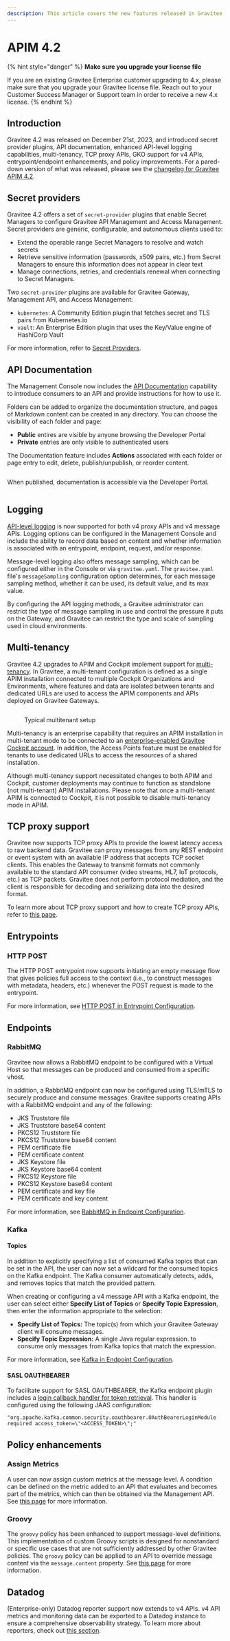 ```yaml
---
description: This article covers the new features released in Gravitee API Management 4.2
---
```


# APIM 4.2

{% hint style="danger" %}
**Make sure you upgrade your license file**

If you are an existing Gravitee Enterprise customer upgrading to 4.x, please make sure that you upgrade your Gravitee license file. Reach out to your Customer Success Manager or Support team in order to receive a new 4.x license.
{% endhint %}

## Introduction

Gravitee 4.2 was released on December 21st, 2023, and introduced secret provider plugins, API documentation, enhanced API-level logging capabilities, multi-tenancy, TCP proxy APIs, GKO support for v4 APIs, entrypoint/endpoint enhancements, and policy improvements. For a pared-down version of what was released, please see the [changelog for Gravitee APIM 4.2](../changelogs/apim-4.2.x-changelog.md).

## Secret providers

Gravitee 4.2 offers a set of `secret-provider` plugins that enable Secret Managers to configure Gravitee API Management and Access Management. Secret providers are generic, configurable, and autonomous clients used to:

* Extend the operable range Secret Managers to resolve and watch secrets
* Retrieve sensitive information (passwords, x509 pairs, etc.) from Secret Managers to ensure this information does not appear in clear text
* Manage connections, retries, and credentials renewal when connecting to Secret Managers.&#x20;

Two `secret-provider` plugins are available for Gravitee Gateway, Management API, and Access Management:

* `kubernetes`: A Community Edition plugin that fetches secret and TLS pairs from Kubernetes.io
* `vault`: An Enterprise Edition plugin that uses the Key/Value engine of HashiCorp Vault

For more information, refer to [Secret Providers](../../getting-started/configuration/secret-providers.md).

## API Documentation

The Management Console now includes the [API Documentation](../../guides/api-configuration/v4-api-configuration/documentation.md) capability to introduce consumers to an API and provide instructions for how to use it.&#x20;

Folders can be added to organize the documentation structure, and pages of Markdown content can be created in any directory. You can choose the visibility of each folder and page:

* **Public** entires are visible by anyone browsing the Developer Portal
* **Private** entries are only visible to authenticated users

The Documentation feature includes **Actions** associated with each folder or page entry to edit, delete, publish/unpublish, or reorder content.

<figure><img src="../../.gitbook/assets/docs_editing.png" alt=""><figcaption></figcaption></figure>

When published, documentation is accessible via the Developer Portal.

<figure><img src="../../.gitbook/assets/docs_dev portal docs (1).png" alt=""><figcaption></figcaption></figure>

## Logging

[API-level logging](broken-reference) is now supported for both v4 proxy APIs and v4 message APIs. Logging options can be configured in the Management Console and include the ability to record data based on content and whether information is associated with an entrypoint, endpoint, request, and/or response.&#x20;

Message-level logging also offers message sampling, which can be configured either in the Console or via `gravitee.yaml`. The `gravitee.yaml` file's `messageSampling` configuration option determines, for each message sampling method, whether it can be used, its default value, and its max value.&#x20;

By configuring the API logging methods, a Gravitee administrator can restrict the type of message sampling in use and control the pressure it puts on the Gateway, and Gravitee can restrict the type and scale of sampling used in cloud environments.

## Multi-tenancy

Gravitee 4.2 upgrades to APIM and Cockpit implement support for [multi-tenancy](../../getting-started/install-guides/multi-tenancy.md). In Gravitee, a multi-tenant configuration is defined as a single APIM installation connected to multiple Cockpit Organizations and Environments, where features and data are isolated between tenants and dedicated URLs are used to access the APIM components and APIs deployed on Gravitee Gateways.&#x20;

<figure><img src="https://slabstatic.com/prod/uploads/6lql0jy7/posts/images/mNhfcqTUgEOXngJNcAcdIf1o.png" alt=""><figcaption><p>Typical multitenant setup</p></figcaption></figure>

Multi-tenancy is an enterprise capability that requires an APIM installation in multi-tenant mode to be connected to an [enterprise-enabled Gravitee Cockpit account](https://documentation.gravitee.io/platform-overview/gravitee-essentials/gravitee-offerings-ce-vs-ee#enterprise-version-of-gravitee-cockpit). In addition, the Access Points feature must be enabled for tenants to use dedicated URLs to access the resources of a shared installation.

Although multi-tenancy support necessitated changes to both APIM and Cockpit, customer deployments may continue to function as standalone (not multi-tenant) APIM installations. Please note that once a multi-tenant APIM is connected to Cockpit, it is not possible to disable multi-tenancy mode in APIM.

## TCP proxy support

Gravitee now supports TCP proxy APIs to provide the lowest latency access to raw backend data. Gravitee can proxy messages from any REST endpoint or event system with an available IP address that accepts TCP socket clients. This enables the Gateway to transmit formats not commonly available to the standard API consumer (video streams, HL7, IoT protocols, etc.) as TCP packets. Gravitee does not perform protocol mediation, and the client is responsible for decoding and serializing data into the desired format.

To learn more about TCP proxy support and how to create TCP proxy APIs, refer to [this page](../../guides/create-apis/tcp-proxy-apis.md).

## Entrypoints

### HTTP POST

The HTTP POST entrypoint now supports initiating an empty message flow that gives policies full access to the context (i.e., to construct messages with metadata, headers, etc.) whenever the POST request is made to the entrypoint.&#x20;

For more information, see [HTTP POST in Entrypoint Configuration](../../guides/api-configuration/v4-api-configuration/entrypoint-configuration/#http-post).

## Endpoints

### RabbitMQ

Gravitee now allows a RabbitMQ endpoint to be configured with a Virtual Host so that messages can be produced and consumed from a specific vhost.

In addition, a RabbitMQ endpoint can now be configured using TLS/mTLS to securely produce and consume messages. Gravitee supports creating APIs with a RabbitMQ endpoint and any of the following:

* JKS Truststore file
* JKS Truststore base64 content
* PKCS12 Truststore file
* PKCS12 Truststore base64 content
* PEM certificate file
* PEM certificate content
* JKS Keystore file
* JKS Keystore base64 content
* PKCS12 Keystore file
* PKCS12 Keystore base64 content
* PEM certificate and key file
* PEM certificate and key content

For more information, see [RabbitMQ in Endpoint Configuration](../../guides/api-configuration/v4-api-configuration/endpoint-configuration/#rabbitmq).

### Kafka

#### Topics

In addition to explicitly specifying a list of consumed Kafka topics that can be set in the API, the user can now set a wildcard for the consumed topics on the Kafka endpoint. The Kafka consumer automatically detects, adds, and removes topics that match the provided pattern.&#x20;

When creating or configuring a v4 message API with a Kafka endpoint, the user can select either **Specify List of Topics** or **Specify Topic Expression**, then enter the information appropriate to the selection:

* **Specify List of Topics:** The topic(s) from which your Gravitee Gateway client will consume messages.
* **Specify Topic Expression:** A single Java regular expression.  to consume only messages from Kafka topics that match the expression.

For more information, see [Kafka in Endpoint Configuration](../../guides/api-configuration/v4-api-configuration/endpoint-configuration/#kafka).

#### SASL OAUTHBEARER

To facilitate support for SASL OAUTHBEARER, the Kafka endpoint plugin includes a [login callback handler for token retrieval](https://docs.confluent.io/platform/current/kafka/authentication\_sasl/authentication\_sasl\_oauth.html#login-callback-handler-for-token-retrieval). This handler is configured using the following JAAS configuration:

```
"org.apache.kafka.common.security.oauthbearer.OAuthBearerLoginModule required access_token=\"<ACCESS_TOKEN>\";"
```

## Policy enhancements

### Assign Metrics

A user can now assign custom metrics at the message level. A condition can be defined on the metric added to an API that evaluates and becomes part of the metrics, which can then be obtained via the Management API. See [this page](../../reference/policy-reference/assign-metrics.md) for more information.

### Groovy

The `groovy` policy has been enhanced to support message-level definitions. This implementation of custom Groovy scripts is designed for nonstandard or specific use cases that are not sufficiently addressed by other Gravitee policies. The `groovy` policy can be applied to an API to override message content via the `message.content` property. See [this page](../../reference/policy-reference/groovy.md) for more information.

## Datadog

(Enterprise-only) Datadog reporter support now extends to v4 APIs. v4 API metrics and monitoring data can be exported to a Datadog instance to ensure a comprehensive observability strategy. To learn more about reporters, check out [this section](../../getting-started/configuration/configure-reporters/).
